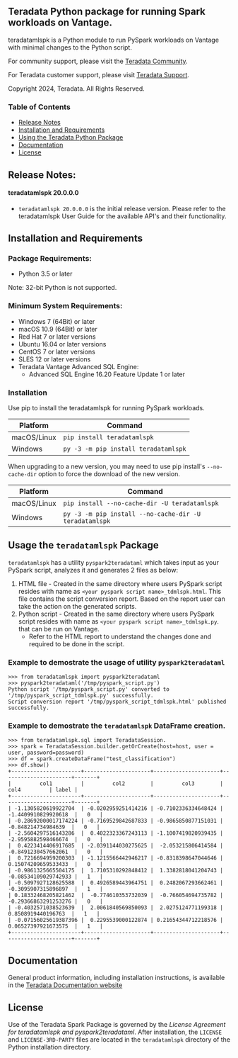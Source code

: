 ## Teradata Python package for running Spark workloads on Vantage.

teradatamlspk is a Python module to run PySpark workloads on Vantage with minimal changes to the Python script.  

For community support, please visit the [Teradata Community](https://support.teradata.com/community?id=community_forum&sys_id=14fe131e1bf7f304682ca8233a4bcb1d).

For Teradata customer support, please visit [Teradata Support](https://support.teradata.com/csm).

Copyright 2024, Teradata. All Rights Reserved.

### Table of Contents
* [Release Notes](#release-notes)
* [Installation and Requirements](#installation-and-requirements)
* [Using the Teradata Python Package](#using-the-teradata-Python-package)
* [Documentation](#documentation)
* [License](#license)

## Release Notes:
#### teradatamlspk 20.0.0.0
* `teradatamlspk 20.0.0.0` is the initial release version. Please refer to the teradatamlspk User Guide for the available API's and their functionality.

## Installation and Requirements

### Package Requirements:
* Python 3.5 or later

Note: 32-bit Python is not supported.

### Minimum System Requirements:
* Windows 7 (64Bit) or later
* macOS 10.9 (64Bit) or later
* Red Hat 7 or later versions
* Ubuntu 16.04 or later versions
* CentOS 7 or later versions
* SLES 12 or later versions
* Teradata Vantage Advanced SQL Engine:
    * Advanced SQL Engine 16.20 Feature Update 1 or later

### Installation

Use pip to install the teradatamlspk for running PySpark workloads.

Platform       | Command
-------------- | ---
macOS/Linux    | `pip install teradatamlspk`
Windows        | `py -3 -m pip install teradatamlspk`

When upgrading to a new version, you may need to use pip install's `--no-cache-dir` option to force the download of the new version.

Platform       | Command
-------------- | ---
macOS/Linux    | `pip install --no-cache-dir -U teradatamlspk`
Windows        | `py -3 -m pip install --no-cache-dir -U teradatamlspk`

## Usage the `teradatamlspk` Package

`teradatamlspk` has a utility `pyspark2teradataml` which takes input as your PySpark script, analyzes it and generates 2 files as below:
  1. HTML file - Created in the same directory where users PySpark script resides with name as `<your pyspark script name>_tdmlspk.html`. This file contains the script conversion report. Based on the report user can take the action on the generated scripts.
  2. Python script - Created in the same directory where users PySpark script resides with name as `<your pyspark script name>_tdmlspk.py`. that can be run on Vantage.
      - Refer to the HTML report to understand the changes done and required to be done in the script.
    
### Example to demostrate the usage of utility `pyspark2teradataml`

```
>>> from teradatamlspk import pyspark2teradataml
>>> pyspark2teradataml('/tmp/pyspark_script.py')
Python script '/tmp/pyspark_script.py' converted to '/tmp/pyspark_script_tdmlspk.py' successfully.
Script conversion report '/tmp/pyspark_script_tdmlspk.html' published successfully. 

```

### Example to demostrate the `teradatamlspk` DataFrame creation.
```
>>> from teradatamlspk.sql import TeradataSession.
>>> spark = TeradataSession.builder.getOrCreate(host=host, user = user, password=password)
>>> df = spark.createDataFrame("test_classification")
>>> df.show()
+----------------------+---------------------+---------------------+----------------------+-------+
|         col1         |         col2        |         col3        |         col4         | label |
+----------------------+---------------------+---------------------+----------------------+-------+
| -1.1305820619922704  | -0.0202959251414216 | -0.7102336334648424 | -1.4409910829920618  |   0   |
| -0.28692000017174224 | -0.7169529842687833 | -0.9865850877151031 |  -0.848214734984639  |   0   |
| -2.5604297516143286  |  0.4022323367243113 | -1.1007419820939435 | -2.9595882598466674  |   0   |
|  0.4223414406917685  | -2.0391144030275625 |  -2.053215806414584 | -0.8491230457662061  |   0   |
|  0.7216694959200303  | -1.1215566442946217 | -0.8318398647044646 | 0.15074209659533433  |   0   |
| -0.9861325665504175  |  1.7105310292848412 |  1.3382818041204743 | -0.08534109029742933 |   1   |
| -0.5097927128625588  |  0.4926589443964751 |  0.2482067293662461 | -0.3095907315896897  |   1   |
| 0.18332468205821462  |  -0.774610353732039 |  -0.766054694735782 | -0.29366863291253276 |   0   |
| -0.4032571038523639  |  2.0061840569850093 |  2.0275124771199318 |  0.8508919440196763  |   1   |
| -0.07156025619387396 |  0.2295539000122874 | 0.21654344712218576 | 0.06527397921673575  |   1   |
+----------------------+---------------------+---------------------+----------------------+-------+
```

## Documentation

General product information, including installation instructions, is available in the [Teradata Documentation website](#)

## License

Use of the Teradata Spark Package is governed by the *License Agreement for teradatamlspk and pyspark2teradataml*. 
After installation, the `LICENSE` and `LICENSE-3RD-PARTY` files are located in the `teradatamlspk` directory of the Python installation directory.
